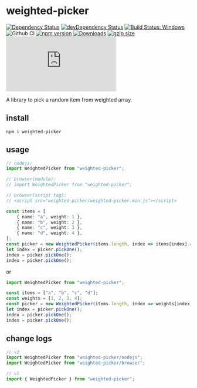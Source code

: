 # weighted-picker

[![Dependency Status](https://david-dm.org/plantain-00/weighted-picker.svg)](https://david-dm.org/plantain-00/weighted-picker)
[![devDependency Status](https://david-dm.org/plantain-00/weighted-picker/dev-status.svg)](https://david-dm.org/plantain-00/weighted-picker#info=devDependencies)
[![Build Status: Windows](https://ci.appveyor.com/api/projects/status/github/plantain-00/weighted-picker?branch=master&svg=true)](https://ci.appveyor.com/project/plantain-00/weighted-picker/branch/master)
![Github CI](https://github.com/plantain-00/weighted-picker/workflows/Github%20CI/badge.svg)
[![npm version](https://badge.fury.io/js/weighted-picker.svg)](https://badge.fury.io/js/weighted-picker)
[![Downloads](https://img.shields.io/npm/dm/weighted-picker.svg)](https://www.npmjs.com/package/weighted-picker)
[![gzip size](https://img.badgesize.io/https://unpkg.com/weighted-picker?compression=gzip)](https://unpkg.com/weighted-picker)
[![type-coverage](https://img.shields.io/badge/dynamic/json.svg?label=type-coverage&prefix=%E2%89%A5&suffix=%&query=$.typeCoverage.atLeast&uri=https%3A%2F%2Fraw.githubusercontent.com%2Fplantain-00%2Fweighted-picker%2Fmaster%2Fpackage.json)](https://github.com/plantain-00/weighted-picker)

A library to pick a random item from weighted array.

## install

`npm i weighted-picker`

## usage

```ts
// nodejs:
import WeightedPicker from "weighted-picker";

// browser(module):
// import WeightedPicker from "weighted-picker";

// browser(script tag):
// <script src="weighted-picker/weighted-picker.min.js"></script>

const items = [
    { name: "a", weight: 1 },
    { name: "b", weight: 2 },
    { name: "c", weight: 3 },
    { name: "d", weight: 4 },
];
const picker = new WeightedPicker(items.length, index => items[index].weight);
let index = picker.pickOne();
index = picker.pickOne();
index = picker.pickOne();
```

or

```ts
import WeightedPicker from "weighted-picker";

const items = ["a", "b", "c", "d"];
const weights = [1, 2, 3, 4];
const picker = new WeightedPicker(items.length, index => weights[index]);
let index = picker.pickOne();
index = picker.pickOne();
index = picker.pickOne();
```

## change logs

```ts
// v2
import WeightedPicker from "weighted-picker/nodejs";
import WeightedPicker from "weighted-picker/browser";

// v1
import { WeightedPicker } from "weighted-picker";
```
